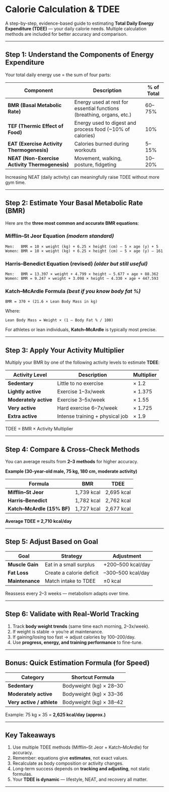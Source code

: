 #  Calorie Calculation & TDEE

A step-by-step, evidence-based guide to estimating **Total Daily Energy Expenditure (TDEE)** — your daily calorie needs. Multiple calculation methods are included for better accuracy and comparison.

---

##  Step 1: Understand the Components of Energy Expenditure

Your total daily energy use = the sum of four parts:

| Component | Description | % of Total |
|------------|-------------|-------------|
| **BMR (Basal Metabolic Rate)** | Energy used at rest for essential functions (breathing, organs, etc.) | 60–75% |
| **TEF (Thermic Effect of Food)** | Energy used to digest and process food (~10% of calories) | 10% |
| **EAT (Exercise Activity Thermogenesis)** | Calories burned during workouts | 5–15% |
| **NEAT (Non-Exercise Activity Thermogenesis)** | Movement, walking, posture, fidgeting | 10–20% |

 Increasing NEAT (daily activity) can meaningfully raise TDEE without more gym time.

---

##  Step 2: Estimate Your Basal Metabolic Rate (BMR)

Here are the **three most common and accurate BMR equations**:

### **Mifflin–St Jeor Equation** *(modern standard)*
```
Men:   BMR = 10 × weight (kg) + 6.25 × height (cm) – 5 × age (y) + 5  
Women: BMR = 10 × weight (kg) + 6.25 × height (cm) – 5 × age (y) – 161
```

### **Harris–Benedict Equation (revised)** *(older but still useful)*
```
Men:   BMR = 13.397 × weight + 4.799 × height – 5.677 × age + 88.362  
Women: BMR = 9.247 × weight + 3.098 × height – 4.330 × age + 447.593
```

### **Katch–McArdle Formula** *(best if you know body fat %)*
```
BMR = 370 + (21.6 × Lean Body Mass in kg)
```
Where:
```
Lean Body Mass = Weight × (1 – Body Fat % / 100)
```

 For athletes or lean individuals, **Katch–McArdle** is typically most precise.

---

##  Step 3: Apply Your Activity Multiplier

Multiply your BMR by one of the following activity levels to estimate **TDEE**:

| Activity Level | Description | Multiplier |
|----------------|--------------|-------------|
| **Sedentary** | Little to no exercise | × 1.2 |
| **Lightly active** | Exercise 1–3x/week | × 1.375 |
| **Moderately active** | Exercise 3–5x/week | × 1.55 |
| **Very active** | Hard exercise 6–7x/week | × 1.725 |
| **Extra active** | Intense training + physical job | × 1.9 |

 TDEE = BMR × Activity Multiplier

---

##  Step 4: Compare & Cross-Check Methods

You can average results from **2–3 methods** for higher accuracy.

**Example (30-year-old male, 75 kg, 180 cm, moderate activity)**

| Formula | BMR | TDEE |
|----------|------|------|
| **Mifflin–St Jeor** | 1,739 kcal | 2,695 kcal |
| **Harris–Benedict** | 1,782 kcal | 2,762 kcal |
| **Katch–McArdle (15% BF)** | 1,727 kcal | 2,677 kcal |

 **Average TDEE ≈ 2,710 kcal/day**

---

##  Step 5: Adjust Based on Goal

| Goal | Strategy | Adjustment |
|------|-----------|-------------|
| **Muscle Gain** | Eat in a small surplus | +200–500 kcal/day |
| **Fat Loss** | Create a calorie deficit | –300–500 kcal/day |
| **Maintenance** | Match intake to TDEE | ±0 kcal |

 Reassess every 2–3 weeks — metabolism adapts over time.

---

##  Step 6: Validate with Real-World Tracking

1. Track **body weight trends** (same time each morning, 2–3x/week).  
2. If weight is stable → you’re at maintenance.  
3. If gaining/losing too fast → adjust calories by 100–200/day.  
4. Use **progress, energy, and training performance** to fine-tune.

---

##  Bonus: Quick Estimation Formula (for Speed)

| Category | Shortcut Formula |
|-----------|------------------|
| **Sedentary** | Bodyweight (kg) × 28–30 |
| **Moderately active** | Bodyweight (kg) × 33–36 |
| **Very active / athlete** | Bodyweight (kg) × 38–42 |

 Example: 75 kg × 35 = **2,625 kcal/day (approx.)**

---

##  Key Takeaways

1. Use multiple TDEE methods (Mifflin–St Jeor + Katch–McArdle) for accuracy.  
2. Remember: equations give **estimates**, not exact values.  
3. Recalculate as body composition or activity changes.  
4. Long-term success depends on **tracking and adjusting**, not static formulas.  
5. Your **TDEE is dynamic** — lifestyle, NEAT, and recovery all matter.

---